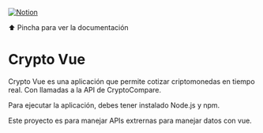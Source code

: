 <div align="left">
<p> 
  <a href="https://www.notion.so/Criptomonedas-2145592c6f7e8009a454f1be79910392?source=copy_link"><img src="https://img.shields.io/badge/Notion-%23000000.svg?style=for-the-badge&logo=notion&logoColor=white" alt="Notion"></a>
   <p>⬆️ Pincha para ver la documentación</p>
</p>
</div>

# Crypto Vue

<p align="left">Crypto Vue es una aplicación que permite cotizar criptomonedas en tiempo real. Con llamadas a la API de CryptoCompare.</p>

<p align="left">Para ejecutar la aplicación, debes tener instalado Node.js y npm.</p>

<p align="left">Este proyecto es para manejar APIs extrernas para manejar datos con vue.</p>

